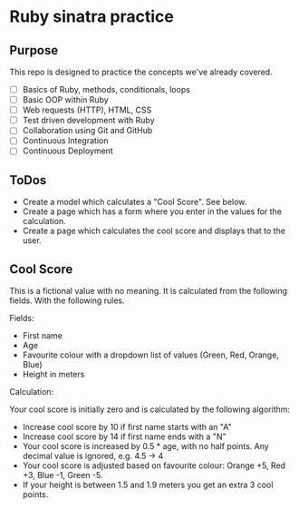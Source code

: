 # Ruby sinatra practice

## Purpose

This repo is designed to practice the concepts we've already covered.

 - [ ] Basics of Ruby, methods, conditionals, loops
 - [ ] Basic OOP within Ruby
 - [ ] Web requests (HTTP), HTML, CSS
 - [ ] Test driven development with Ruby
 - [ ] Collaboration using Git and GitHub
 - [ ] Continuous Integration
 - [ ] Continuous Deployment

## ToDos

* Create a model which calculates a "Cool Score".  See below.
* Create a page which has a form where you enter in the values for the calculation.
* Create a page which calculates the cool score and displays that to the user.


## Cool Score

This is a fictional value with no meaning.  It is calculated from the following fields.  With the following rules.

Fields:

* First name
* Age
* Favourite colour with a dropdown list of values (Green, Red, Orange, Blue)
* Height in meters

Calculation:

Your cool score is initially zero and is calculated by the following algorithm:

* Increase cool score by 10 if first name starts with an "A"
* Increase cool score by 14 if first name ends with a "N"
* Your cool score is increased by 0.5 * age, with no half points.  Any decimal value is ignored, e.g. 4.5 -> 4
* Your cool score is adjusted based on favourite colour: Orange +5, Red +3, Blue -1, Green -5.
* If your height is between 1.5 and 1.9 meters you get an extra 3 cool points.

